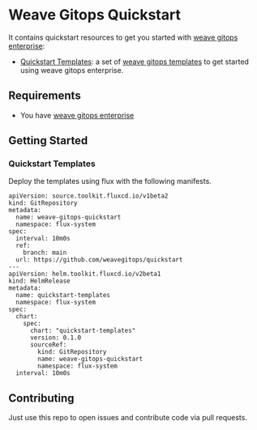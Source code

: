 # Weave Gitops Quickstart
It contains quickstart resources to get you started with [weave gitops enterprise](https://docs.gitops.weave.works/):

- [Quickstart Templates](./quickstart-templates): a set of [weave gitops templates]((https://docs.gitops.weave.works/docs/gitops-templates/templates/)) 
to get started using weave gitops enterprise. 

## Requirements

- You have [weave gitops enterprise](https://www.weave.works/product/gitops-enterprise/)

## Getting Started

### Quickstart Templates

Deploy the templates using flux with the following manifests.    

```
apiVersion: source.toolkit.fluxcd.io/v1beta2
kind: GitRepository
metadata:
  name: weave-gitops-quickstart
  namespace: flux-system
spec:
  interval: 10m0s
  ref:
    branch: main
  url: https://github.com/weavegitops/quickstart
---
apiVersion: helm.toolkit.fluxcd.io/v2beta1
kind: HelmRelease
metadata:
  name: quickstart-templates
  namespace: flux-system
spec:
  chart:
    spec:
      chart: "quickstart-templates"
      version: 0.1.0
      sourceRef:
        kind: GitRepository
        name: weave-gitops-quickstart
        namespace: flux-system
  interval: 10m0s
```

## Contributing

Just use this repo to open issues and contribute code via pull requests. 

